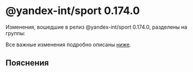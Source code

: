 # @yandex-int/sport 0.174.0

<!-- ЧЕЛОВЕЧЕСКОЕ ВСТУПЛЕНИЕ -->

Изменения, вошедшие в релиз @yandex-int/sport 0.174.0, разделены на группы:

Все важные изменения подробно описаны [ниже](#Пояснения).

## Пояснения

